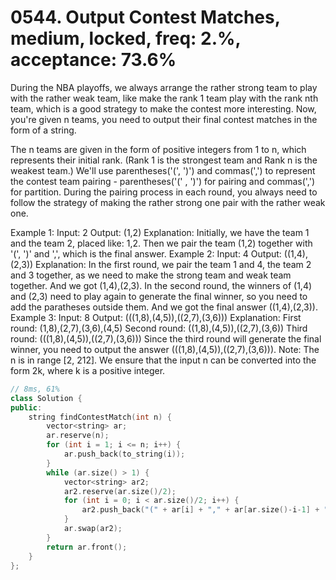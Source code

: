 # 0544. Output Contest Matches, medium, locked, freq: 2.%, acceptance: 73.6%

During the NBA playoffs, we always arrange the rather strong team to play with the rather weak team, like make the rank 1 team play with the rank nth team, which is a good strategy to make the contest more interesting. Now, you're given n teams, you need to output their final contest matches in the form of a string.

The n teams are given in the form of positive integers from 1 to n, which represents their initial rank. (Rank 1 is the strongest team and Rank n is the weakest team.) We'll use parentheses('(', ')') and commas(',') to represent the contest team pairing - parentheses('(' , ')') for pairing and commas(',') for partition. During the pairing process in each round, you always need to follow the strategy of making the rather strong one pair with the rather weak one.

Example 1:
Input: 2
Output: (1,2)
Explanation: 
Initially, we have the team 1 and the team 2, placed like: 1,2.
Then we pair the team (1,2) together with '(', ')' and ',', which is the final answer.
Example 2:
Input: 4
Output: ((1,4),(2,3))
Explanation: 
In the first round, we pair the team 1 and 4, the team 2 and 3 together, as we need to make the strong team and weak team together.
And we got (1,4),(2,3).
In the second round, the winners of (1,4) and (2,3) need to play again to generate the final winner, so you need to add the paratheses outside them.
And we got the final answer ((1,4),(2,3)).
Example 3:
Input: 8
Output: (((1,8),(4,5)),((2,7),(3,6)))
Explanation: 
First round: (1,8),(2,7),(3,6),(4,5)
Second round: ((1,8),(4,5)),((2,7),(3,6))
Third round: (((1,8),(4,5)),((2,7),(3,6)))
Since the third round will generate the final winner, you need to output the answer (((1,8),(4,5)),((2,7),(3,6))).
Note:
The n is in range [2, 212].
We ensure that the input n can be converted into the form 2k, where k is a positive integer.

```c++
// 8ms, 61%
class Solution {
public:
    string findContestMatch(int n) {
        vector<string> ar;
        ar.reserve(n);
        for (int i = 1; i <= n; i++) {
            ar.push_back(to_string(i));
        }
        while (ar.size() > 1) {
            vector<string> ar2;
            ar2.reserve(ar.size()/2);
            for (int i = 0; i < ar.size()/2; i++) {
                ar2.push_back("(" + ar[i] + "," + ar[ar.size()-i-1] + ")");
            }
            ar.swap(ar2);
        }
        return ar.front();
    }
};
```
